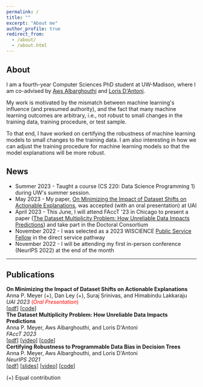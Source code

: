 ```yaml
---
permalink: /
title: ""
excerpt: "About me"
author_profile: true
redirect_from: 
  - /about/
  - /about.html
---
```


About
------
I am a fourth-year Computer Sciences PhD student at UW-Madison, where I am co-advised by [Aws Albarghouthi](http://pages.cs.wisc.edu/~aws/) and [Loris D'Antoni](https://pages.cs.wisc.edu/~loris/). 

My work is motivated by the mismatch between machine learning's influence (and presumed authority), and the fact that many machine learning outcomes are arbitrary, i.e., not robust to small changes in the training data, training procedure, or test sample.

To that end, I have worked on certifying the robustness of machine learning models to small changes to the training data. I am also interesting in how we can adjust the training procedure for machine learning models so that the model explanations will be more robust. 

<!-- I graduated from Carleton College in 2018 with a BA in mathematics. Prior to starting grad school in the fall of 2020, I worked as a software developer at Epic in Madison. In my free time, I enjoy cooking (and eating!), Nordic skiing, reading fiction, running, and being outdoors.  -->

## News
* Summer 2023 - Taught a course (CS 220: Data Science Programming 1) during UW's summer session. 
* May 2023 - My paper, <a href="http://arxiv.org/abs/2306.06716">On Minimizing the Impact of Dataset Shifts on Actionable Explanations</a>, was accepted (with an oral presentation) at UAI
* April 2023 - This June, I will attend FAccT '23 in Chicago to present a paper (<a href="https://arxiv.org/abs/2304.10655">The Dataset Multiplicity Problem: How Unreliable Data Impacts Predictions</a>) and take part in the Doctoral Consortium 
* November 2022 - I was selected as a 2023 WISCIENCE [Public Service Fellow](https://wiscience.wisc.edu/service/public-service-fellows/) in the direct service pathway
* November 2022 - I will be attending my first in-person conference (NeurIPS 2022) at the end of the month


-----
## Publications
**On Minimizing the Impact of Dataset Shifts on Actionable Explanations** <br/>
Anna P. Meyer (+), Dan Ley (+), Suraj Srinivas, and Himabindu Lakkaraju <br/>
*UAI 2023* <span style="color:red">(*Oral Presentation*)</span><br/>
[<a href="http://arxiv.org/abs/2306.06716">pdf</a>] [<a href="https://github.com/AI4LIFE-GROUP/robust-grads">code</a>]<br/>
**The Dataset Multiplicity Problem: How Unreliable Data Impacts Predictions** <br/>
Anna P. Meyer, Aws Albarghouthi, and Loris D'Antoni <br/>
*FAccT 2023*<br/>
[<a href="https://arxiv.org/abs/2304.10655">pdf</a>] [<a href="https://youtu.be/KxsdeJrvym0">video</a>] [<a href="https://github.com/annapmeyer/linear-bias-certification">code</a>] <br/> 
**Certifying Robustness to Programmable Data Bias in Decision Trees**  <br/>
Anna P. Meyer, Aws Albarghouthi, and Loris D'Antoni <br/>
*NeurIPS 2021*<br/>
[<a href="https://arxiv.org/abs/2110.04363">pdf</a>] [<a href="/files/dec_trees_slides.pdf">slides</a>] [<a href="https://youtu.be/kf5Geyr71T4">video</a>] [<a href="https://github.com/annapmeyer/antidote-P">code</a>] <br/>


(+) Equal contribution